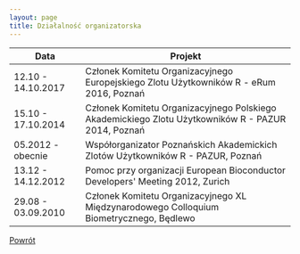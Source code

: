 ```yaml
---
layout: page
title: Działalność organizatorska
---
```


Data | Projekt
--- | ---
12.10 - 14.10.2017 | Członek Komitetu Organizacyjnego Europejskiego Zlotu Użytkowników R - eRum 2016, Poznań
15.10 - 17.10.2014 | Członek Komitetu Organizacyjnego Polskiego Akademickiego Zlotu Użytkowników R - PAZUR 2014, Poznań
05.2012 - obecnie | Współorganizator Poznańskich Akademickich Zlotów Użytkowników R - PAZUR, Poznań
13.12 - 14.12.2012 | Pomoc przy organizacji European Bioconductor Developers' Meeting 2012, Zurich
29.08 - 03.09.2010	| Członek Komitetu Organizacyjnego XL Międzynarodowego Colloquium Biometrycznego, Będlewo

[Powrót](/cv)
